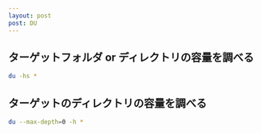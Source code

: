 ```yaml
---
layout: post
post: DU
---
```


## ターゲットフォルダ or ディレクトリの容量を調べる
```bash
du -hs *
```

## ターゲットのディレクトリの容量を調べる
```bash
du --max-depth=0 -h *
```
